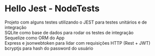 # Hello Jest - NodeTests
Projeto com alguns testes utilizando o JEST para testes unitários e de integração <br/>
SQLite como base de dados para rodar os testes de integração <br/>
Sequelize como ORM do App <br/>
Express e jsonwebtoken para lidar com requisições HTTP (Rest + JWT) <br/>
bcryptjs para hash do password do usuário <br/>

<!-- **YUP** para lidar com as validações das requisições HTTP

**multer** para lidar com multipart/form-data

**mongoose** ODM MongoDB

**nodemailer + handlerbars** para envio de e-mails

**bee-queue** para lidar com filas - envio de emails -->
